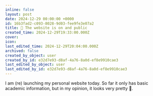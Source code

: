 ```yaml
---
inline: false
layout: post
date: 2024-12-29 00:00:00 +0000
id: 16b3fad2-c093-8028-9d03-fee9fe3e07a2
title: 🎉 The website is on and public
created_time: 2024-12-29T19:33:00.000Z
cover: 
icon: 
last_edited_time: 2024-12-29T20:04:00.000Z
archived: false
created_by_object: user
created_by_id: e32d7e93-d8af-4a76-8a0d-ef8e9910cae3
last_edited_by_object: user
last_edited_by_id: e32d7e93-d8af-4a76-8a0d-ef8e9910cae3
---
```


I am (re) launching my personal website today. So far it only has basic academic information, but in my opinion, it looks very pretty 🤩.


